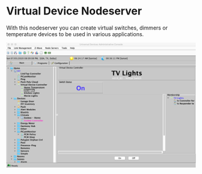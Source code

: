 # Virtual Device Nodeserver

With this nodeserver you can create virtual switches, dimmers or temperature devices to be used in various applications.

![Virtual Node](https://github.com/markv58/github.io/blob/master/Virtual%20Node.png)
